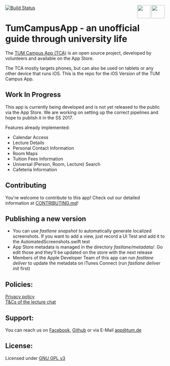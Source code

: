[![Build Status](https://travis-ci.org/TCA-Team/iOS.svg?branch=master)](https://travis-ci.org/TCA-Team/iOS)
<a href="https://beta.tumcampusapp.de">
<img src="https://developer.apple.com/assets/elements/icons/testflight/testflight-64x64_2x.png" height="42" align="right">
</a>
<a href="https://itunes.apple.com/us/app/tum-campus-app/id1217412716?mt=8">
<img src="https://devimages-cdn.apple.com/app-store/marketing/guidelines/images/badge-download-on-the-app-store.svg" height="42" align="right">
</a>

# TumCampusApp - an unofficial guide through university life

The [TUM Campus App (TCA)](https://itunes.apple.com/app/id1217412716) is an open source project, developed by volunteers and available on the App Store.

The TCA mostly targets phones, but can also be used on tablets or any other device that runs iOS. This is the repo for the iOS Version of the TUM Campus App.

## Work In Progress
This app is currently being developed and is not yet released to the public via the App Store. We are working on setting up the correct pipelines and hope to publish it in the SS 2017.

Features already implemented:
* Calendar Access
* Lecture Details
* Personal Contact Information
* Room Maps
* Tuition Fees Information
* Universal (Person, Room, Lecture) Search
* Cafeteria Information

## Contributing
You're welcome to contribute to this app!
Check out our detailed information at [CONTRIBUTING.md](https://github.com/TCA-Team/iOS/blob/master/CONTRIBUTING.md)!

## Publishing a new version
- You can use _fastlane snapshot_ to automatically generate localized screenshots. If you want to add a view, just record a UI Test and add it to the AutomatedScreenshots.swift test
- App Store metadata is managed in the directory _fastlane/metadata/_. Go edit those and they'll be updated on the store with the next release
- Members of the Apple Developer Team of this app can run _fastlane deliver_ to update the metadata on iTunes Connect (run _fastlane deliver init_ first)

## Policies:
[Privacy policy](https://app.tum.de/landing/privacy/)  
[T&Cs of the lecture chat](https://app.tum.de/landing/chatterms/)

## Support:
You can reach us on [Facebook](https://www.facebook.com/TUMCampus), [Github](https://github.com/TCA-Team/iOS) or via E-Mail [app@tum.de](mailto:app@tum.de)

## License:
Licensed under [GNU GPL v3](http://www.gnu.org/licenses/gpl.html)

